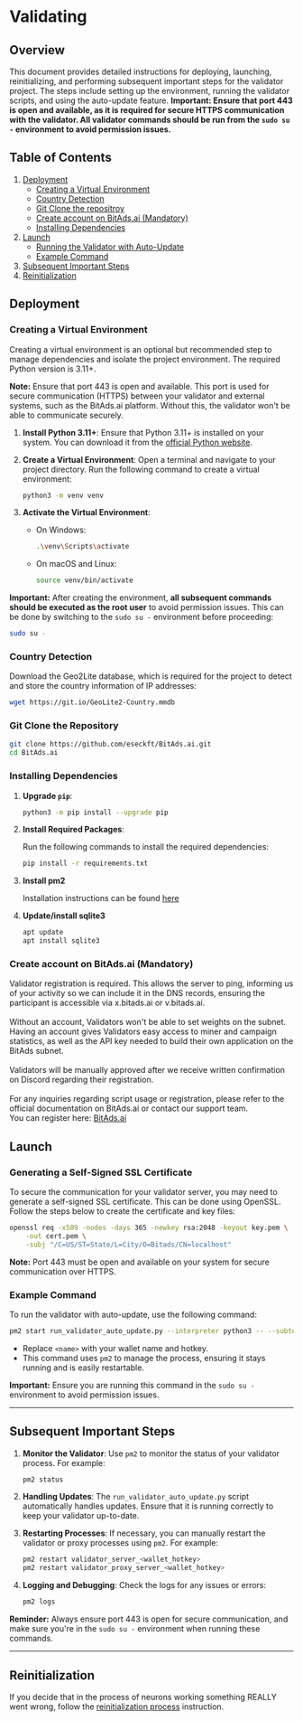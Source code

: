 # Validating

## Overview

This document provides detailed instructions for deploying, launching, reinitializing, and performing subsequent
important steps for the validator project. The steps include setting up the environment, running the validator scripts,
and using the auto-update feature. **Important: Ensure that port 443 is open and available, as it is required for secure
HTTPS communication with the validator. All validator commands should be run from the `sudo su -` environment to avoid
permission issues.**

## Table of Contents

1. [Deployment](#deployment)
    - [Creating a Virtual Environment](#creating-a-virtual-environment)
    - [Country Detection](#country-detection)
    - [Git Clone the repositroy](#git-clone-the-repository)
    - [Create account on BitAds.ai (Mandatory)](#create-account-on-bitadsai-mandatory)
    - [Installing Dependencies](#installing-dependencies) 
2. [Launch](#launch)
    - [Running the Validator with Auto-Update](#running-the-validator-with-auto-update)
    - [Example Command](#example-command)
3. [Subsequent Important Steps](#subsequent-important-steps)
4. [Reinitialization](#reinitialization)

## Deployment

### Creating a Virtual Environment

Creating a virtual environment is an optional but recommended step to manage dependencies and isolate the project
environment. The required Python version is 3.11+.

**Note:** Ensure that port 443 is open and available. This port is used for secure communication (HTTPS) between your
validator and external systems, such as the BitAds.ai platform. Without this, the validator won't be able to communicate
securely.

1. **Install Python 3.11+**:
   Ensure that Python 3.11+ is installed on your system. You can download it from
   the [official Python website](https://www.python.org/downloads/).

2. **Create a Virtual Environment**:
   Open a terminal and navigate to your project directory. Run the following command to create a virtual environment:

   ```bash
   python3 -m venv venv
   ```

3. **Activate the Virtual Environment**:
    - On Windows:

      ```bash
      .\venv\Scripts\activate
      ```

    - On macOS and Linux:

      ```bash
      source venv/bin/activate
      ```

**Important:** After creating the environment, **all subsequent commands should be executed as the root user** to avoid
permission issues. This can be done by switching to the `sudo su -` environment before proceeding:

```bash
sudo su -
```

### Country Detection

Download the Geo2Lite database, which is required for the project to detect and store the country information of IP
addresses:

```bash
wget https://git.io/GeoLite2-Country.mmdb
```

### Git Clone the Repository

```bash
git clone https://github.com/eseckft/BitAds.ai.git
cd BitAds.ai
```

### Installing Dependencies

1. **Upgrade `pip`**:

   ```bash
   python3 -m pip install --upgrade pip
   ```

2. **Install Required Packages**:

   Run the following commands to install the required dependencies:

   ```bash
   pip install -r requirements.txt
   ```

3. **Install pm2**

   Installation instructions can be found [here](https://pm2.io/docs/runtime/guide/installation/)

4. **Update/install sqlite3**

   ```bash
   apt update
   apt install sqlite3
   ```

### Create account on BitAds.ai (Mandatory)

Validator registration is required. This allows the server to ping, informing us of your activity so we can include it in the DNS records, ensuring the participant is accessible via x.bitads.ai or v.bitads.ai. <br><br>
Without an account, Validators won't be able to set weights on the subnet. Having an account gives Validators easy access to miner and campaign statistics, as well as the API key needed to build their own application on the BitAds subnet. <br><br>
Validators will be manually approved after we receive written confirmation on Discord regarding their registration.<br><br>
For any inquiries regarding script usage or registration, please refer to the official documentation on BitAds.ai or contact our support team.<br>
You can register here: [BitAds.ai](https://bitads.ai/register)


## Launch

### Generating a Self-Signed SSL Certificate

To secure the communication for your validator server, you may need to generate a self-signed SSL certificate. This can
be done using OpenSSL. Follow the steps below to create the certificate and key files:

```bash
openssl req -x509 -nodes -days 365 -newkey rsa:2048 -keyout key.pem \
    -out cert.pem \
    -subj "/C=US/ST=State/L=City/O=Bitads/CN=localhost"
```

**Note:** Port 443 must be open and available on your system for secure communication over HTTPS.

### Example Command

To run the validator with auto-update, use the following command:

```bash
pm2 start run_validator_auto_update.py --interpreter python3 -- --subtensor.network local --wallet.name <name> --wallet.hotkey <name>
```

- Replace `<name>` with your wallet name and hotkey.
- This command uses `pm2` to manage the process, ensuring it stays running and is easily restartable.

**Important:** Ensure you are running this command in the `sudo su -` environment to avoid permission issues.

---

## Subsequent Important Steps

1. **Monitor the Validator**:
   Use `pm2` to monitor the status of your validator process. For example:

   ```bash
   pm2 status
   ```

2. **Handling Updates**:
   The `run_validator_auto_update.py` script automatically handles updates. Ensure that it is running correctly to keep
   your validator up-to-date.

3. **Restarting Processes**:
   If necessary, you can manually restart the validator or proxy processes using `pm2`. For example:

   ```bash
   pm2 restart validator_server_<wallet_hotkey>
   pm2 restart validator_proxy_server_<wallet_hotkey>
   ```

4. **Logging and Debugging**:
   Check the logs for any issues or errors:

   ```bash
   pm2 logs
   ```

**Reminder:** Always ensure port 443 is open for secure communication, and make sure you're in the `sudo su -`
environment when running these commands.

---

## Reinitialization

If you decide that in the process of neurons working something REALLY went wrong, follow
the [reinitialization process](reinitialization.md) instruction.
